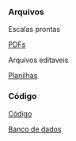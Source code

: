 ### Arquivos
Escalas prontas

[PDFs](https://github.com/artphil/escala_gen/tree/master/pdf)

Arquivos editaveis

[Planilhas](https://github.com/artphil/escala_gen/tree/master/planilha)

### Código

[Código](https://github.com/artphil/escala_gen/tree/master/src)

[Banco de dados](https://github.com/artphil/escala_gen/tree/master/data)